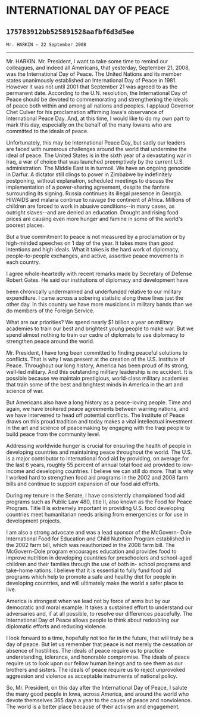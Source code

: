 # INTERNATIONAL DAY OF PEACE
## `175783912bb525891528aafbf6d3d5ee`
`Mr. HARKIN — 22 September 2008`

---


Mr. HARKIN. Mr. President, I want to take some time to remind our 
colleagues, and indeed all Americans, that yesterday, September 21, 
2008, was the International Day of Peace. The United Nations and its 
member states unanimously established an International Day of Peace in 
1981. However it was not until 2001 that September 21 was agreed to as 
the permanent date. According to the U.N. resolution, the International 
Day of Peace should be devoted to commemorating and strengthening the 
ideals of peace both within and among all nations and peoples. I 
applaud Governor Chet Culver for his proclamation affirming Iowa's 
observance of International Peace Day. And, at this time, I would like 
to do my own part to mark this day, especially on the behalf of the 
many Iowans who are committed to the ideals of peace.

Unfortunately, this may be International Peace Day, but sadly our 
leaders are faced with numerous challenges around the world that 
undermine the ideal of peace. The United States is in the sixth year of 
a devastating war in Iraq, a war of choice that was launched 
preemptively by the current U.S. administration. The Middle East is in 
turmoil. We have an ongoing genocide in Darfur. A dictator still clings 
to power in Zimbabwe by indefinitely postponing, without explanation, 
scheduled meetings to discuss the implementation of a power-sharing 
agreement, despite the fanfare surrounding its signing. Russia 
continues its illegal presence in Georgia. HIV/AIDS and malaria 
continue to ravage the continent of Africa. Millions of children are 
forced to work in abusive conditions--in many cases, as outright 
slaves--and are denied an education. Drought and rising food prices are 
causing even more hunger and famine in some of the world's poorest 
places.

But a true commitment to peace is not measured by a proclamation or 
by high-minded speeches on 1 day of the year. It takes more than good 
intentions and high ideals. What it takes is the hard work of 
diplomacy, people-to-people exchanges, and active, assertive peace 
movements in each country.

I agree whole-heartedly with recent remarks made by Secretary of 
Defense Robert Gates. He said our institutions of diplomacy and 
development have


been chronically undermanned and underfunded relative to our military 
expenditure. I came across a sobering statistic along these lines just 
the other day. In this country we have more musicians in military bands 
than we do members of the Foreign Service.

What are our priorities? We spend nearly $1 billion a year on 
military academies to train our best and brightest young people to make 
war. But we spend almost nothing to train our cadre of diplomats to use 
diplomacy to strengthen peace around the world.

Mr. President, I have long been committed to finding peaceful 
solutions to conflicts. That is why I was present at the creation of 
the U.S. Institute of Peace. Throughout our long history, America has 
been proud of its strong, well-led military. And this outstanding 
military leadership is no accident. It is possible because we maintain 
prestigious, world-class military academies that train some of the best 
and brightest minds in America in the art and science of war.

But Americans also have a long history as a peace-loving people. Time 
and again, we have brokered peace agreements between warring nations, 
and we have intervened to head off potential conflicts. The Institute 
of Peace draws on this proud tradition and today makes a vital 
intellectual investment in the art and science of peacemaking by 
engaging with the Iraqi people to build peace from the community level.

Addressing worldwide hunger is crucial for ensuring the health of 
people in developing countries and maintaining peace throughout the 
world. The U.S. is a major contributor to international food aid by 
providing, on average for the last 6 years, roughly 55 percent of 
annual total food aid provided to low-income and developing countries. 
I believe we can still do more. That is why I worked hard to strengthen 
food aid programs in the 2002 and 2008 farm bills and continue to 
support expansion of our food aid efforts.

During my tenure in the Senate, I have consistently championed food 
aid programs such as Public Law 480, title II, also known as the Food 
for Peace Program. Title II is extremely important in providing U.S. 
food developing countries meet humanitarian needs arising from 
emergencies or for use in development projects.

I am also a strong advocate and was a lead sponsor of the McGovern-
Dole International Food for Education and Child Nutrition Program 
established in the 2002 farm bill, which was reauthorized in the 2008 
farm bill. The McGovern-Dole program encourages education and provides 
food to improve nutrition in developing countries for preschoolers and 
school-aged children and their families through the use of both in-
school programs and take-home rations. I believe that it is essential 
to fully fund food aid programs which help to promote a safe and 
healthy diet for people in developing countries, and will ultimately 
make the world a safer place to live.

America is strongest when we lead not by force of arms but by our 
democratic and moral example. It takes a sustained effort to understand 
our adversaries and, if at all possible, to resolve our differences 
peacefully. The International Day of Peace allows people to think about 
redoubling our diplomatic efforts and reducing violence.

I look forward to a time, hopefully not too far in the future, that 
will truly be a day of peace. But let us remember that peace is not 
merely the cessation or absence of hostilities. The ideals of peace 
require us to practice understanding, tolerance, and honorable 
compromise. The ideals of peace require us to look upon our fellow 
human beings and to see them as our brothers and sisters. The ideals of 
peace require us to reject unprovoked aggression and violence as 
acceptable instruments of national policy.

So, Mr. President, on this day after the International Day of Peace, 
I salute the many good people in Iowa, across America, and around the 
world who devote themselves 365 days a year to the cause of peace and 
nonviolence. The world is a better place because of their activism and 
engagement.
